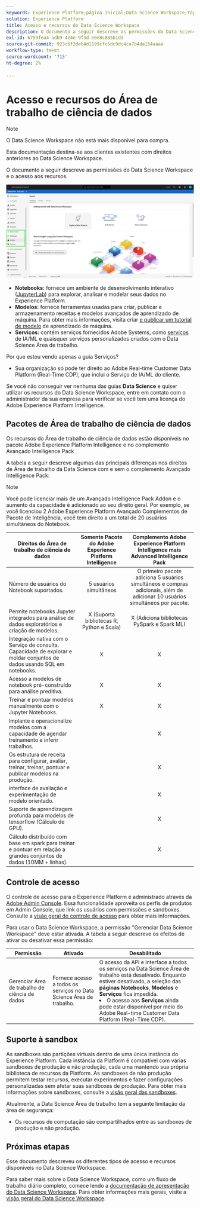 ```yaml
---
keywords: Experience Platform;página inicial;Data Science Workspace;tópicos populares;controle de acesso;sandbox;pacote de inteligência;recursos do dsw;acesso do dsw;inteligência do Adobe Experience Platform;pacote de inteligência do aep
solution: Experience Platform
title: Acesso e recursos do Data Science Workspace
description: O documento a seguir descreve as permissões do Data Science Workspace e o acesso aos recursos.
exl-id: 6759fea4-adb9-4e4e-9f3d-e0e8c885b1dd
source-git-commit: 923c6f2deb4d1199cfc5dc9dc4ca7b4da154aaaa
workflow-type: tm+mt
source-wordcount: '715'
ht-degree: 2%

---
```


# Acesso e recursos do Área de trabalho de ciência de dados

>[!NOTE]
>
>O Data Science Workspace não está mais disponível para compra.
>
>Esta documentação destina-se aos clientes existentes com direitos anteriores ao Data Science Workspace.

O documento a seguir descreve as permissões do Data Science Workspace e o acesso aos recursos.

![guias DSW](./images/access/platform-tabs.png)

- **Notebooks:** fornece um ambiente de desenvolvimento interativo ([JupyterLab](./jupyterlab/overview.md)) para explorar, analisar e modelar seus dados no Experience Platform.
- **Modelos:** fornece ferramentas usadas para criar, publicar e armazenamento receitas e modelos avançados de aprendizado de máquina. Para obter mais informações, visita criar [e publicar um tutorial de modelo](./models-recipes/create-publish-model.md) de aprendizado de máquina.
- **Serviços:** contém serviços fornecidos Adobe Systems, como [serviços](../intelligent-services/home.md) de IA/ML e quaisquer serviços personalizados criados com o Data Science Área de trabalho.

Por que estou vendo apenas a guia Serviços?

- Sua organização só pode ter direito ao Adobe Real-time Customer Data Platform (Real-Time CDP), que inclui o Serviço de IA/ML do cliente.

Se você não conseguir ver nenhuma das guias **Data Science** e quiser utilizar os recursos do Data Science Workspace, entre em contato com o administrador da sua empresa para verificar se você tem uma licença do Adobe Experience Platform Intelligence.

## Pacotes de Área de trabalho de ciência de dados

Os recursos do Área de trabalho de ciência de dados estão disponíveis no pacote Adobe Experience Platform Intelligence e no complemento Avançado Intelligence Pack

A tabela a seguir descreve algumas das principais diferenças nos direitos de Área de trabalho da Data Science com e sem o complemento Avançado Intelligence Pack:

>[!NOTE]
>
>Você pode licenciar mais de um Avançado Intelligence Pack Addon e o aumento da capacidade é adicionado ao seu direito geral. Por exemplo, se você licenciou 2 Adobe Experience Platform Avançado Complementos de Pacote de Inteligência, você tem direito a um total de 20 usuários simultâneos do Notebook.

| Direitos do Área de trabalho de ciência de dados | Somente Pacote do Adobe Experience Platform Intelligence | Complemento Adobe Experience Platform Intelligence mais Advanced Intelligence Pack |
| --- | :---: | :---: |
| Número de usuários do Notebook suportados. | 5 usuários simultâneos | O primeiro pacote adiciona 5 usuários simultâneos e compras adicionais, além de adicionar 10 usuários simultâneos por pacote. |
| Permite notebooks Jupyter integrados para análise de dados exploratórios e criação de modelos. | X (Suporta bibliotecas R, Python e Scala) | X (Adiciona bibliotecas PySpark e Spark ML) |
| Integração nativa com o Serviço de consulta. Capacidade de explorar e moldar conjuntos de dados usando SQL em notebooks. | X | X |
| Acesso a modelos de notebook pré-construído para análise preditiva. | X | X |
| Treinar e pontuar modelos manualmente com o Jupyter Notebooks. | X | X |
| Implante e operacionalize modelos com a capacidade de agendar treinamento e inferir trabalhos. | | X |
| Os estrutura de receita para configurar, avaliar, treinar, treinar, pontuar e publicar modelos na produção. |  | X |
| interface de avaliação e experimentação de modelo orientado. | | X |
| Suporte de aprendizagem profunda para modelos de tensorflow (Cálculo de GPU). | | X |
| Cálculo distribuído com base em spark para treinar e pontuar em relação a grandes conjuntos de dados (10MM + linhas). | | X |

## Controle de acesso

O controle de acesso para o Experience Platform é administrado através da [Adobe Admin Console](https://adminconsole.adobe.com). Essa funcionalidade aproveita os perfis de produtos em Admin Console, que link os usuários com permissões e sandboxes. Consulte a [visão geral do controle de acesso](../access-control/home.md) para obter mais informações.

Para usar o Data Science Workspace, a permissão &quot;Gerenciar Data Science Workspace&quot; deve estar ativada. A tabela a seguir descreve os efeitos de ativar ou desativar essa permissão:

| Permissão | Ativado | Desabilitado |
|---|---|---|
| Gerenciar Área de trabalho de ciência de dados | Fornece acesso a todos os serviços no Data Science Área de trabalho. | O acesso da API e interface a todos os serviços na Data Science Área de trabalho está desativado. Enquanto estiver desativado, a seleção das **páginas Notebooks**, **Modelos** e **Serviços** fica impedida. <li>O acesso aos **Serviços** ainda pode estar disponível por meio do Adobe Real-time Customer Data Platform (Real-Time CDP).</li> |

## Suporte à sandbox

As sandboxes são partições virtuais dentro de uma única instância do Experience Platform. Cada instância da Platform é compatível com várias sandboxes de produção e não produção, cada uma mantendo sua própria biblioteca de recursos da Platform. As sandboxes de não produção permitem testar recursos, executar experimentos e fazer configurações personalizadas sem afetar suas sandboxes de produção. Para obter mais informações sobre sandboxes, consulte a [visão geral das sandboxes](../sandboxes/home.md).

Atualmente, a Data Science Área de trabalho tem a seguinte limitação da área de segurança:

- Os recursos de computação são compartilhados entre as sandboxes de produção e não produção.

## Próximas etapas

Esse documento descreveu os diferentes tipos de acesso e recursos disponíveis no Data Science Workspace.

Para saber mais sobre o Data Science Workspace, como um fluxo de trabalho diário completo, comece lendo a [documentação de apresentação do Data Science Workspace](./walkthrough.md). Para obter informações mais gerais, visite a [visão geral do Data Science Workspace](./home.md).
